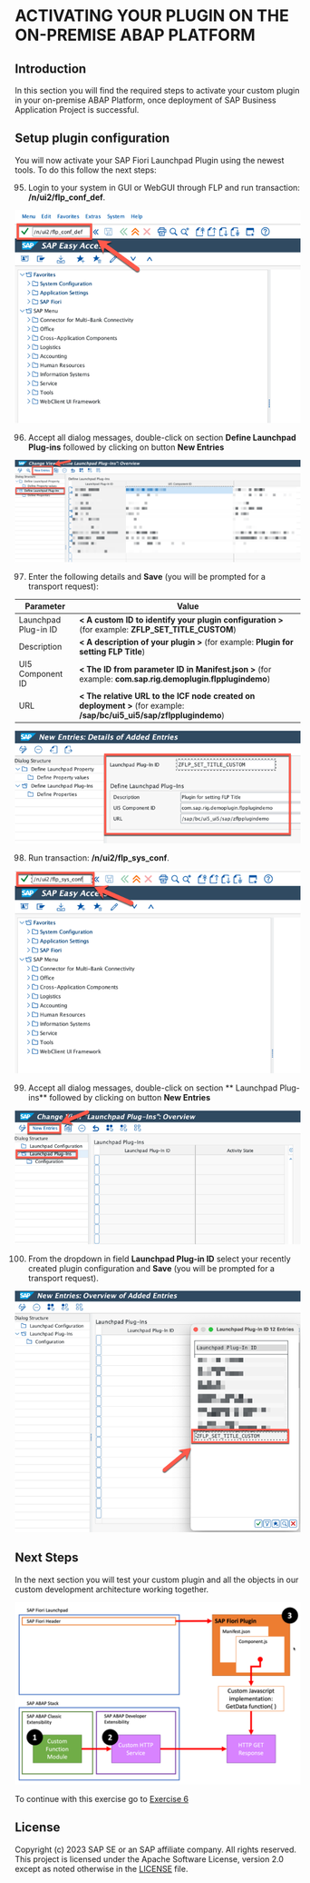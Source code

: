 <!--
SPDX-FileCopyrightText: 2023 Jorge Baltazar <jorge.baltazar@sap.com>

SPDX-License-Identifier: Apache-2.0
-->

# ACTIVATING YOUR PLUGIN ON THE ON-PREMISE ABAP PLATFORM

## Introduction
In this section you will find the required steps to activate your custom plugin in your on-premise ABAP Platform, once deployment of SAP Business Application Project is successful.

## Setup plugin configuration
You will now activate your SAP Fiori Launchpad Plugin using the newest tools. To do this follow the next steps:

95. Login to your system in GUI or WebGUI through FLP and run transaction: **/n/ui2/flp_conf_def**.

  ![Step95](images/step95.png)

96. Accept all dialog messages, double-click on section **Define Launchpad Plug-ins** followed by clicking on button **New Entries**

  ![Step96](images/step96.png)

97. Enter the following details and **Save** (you will be prompted for a transport request):

| Parameter            | Value                                                                                                                |
|----------------------|----------------------------------------------------------------------------------------------------------------------|
| Launchpad Plug-in ID | **< A custom ID to identify your plugin configuration >** (for example: **ZFLP_SET_TITLE_CUSTOM**)                  |
| Description          | **< A description of your plugin >** (for example: **Plugin for setting FLP Title**)                                 |
| UI5 Component ID     | **< The ID from parameter ID in Manifest.json >** (for example: **com.sap.rig.demoplugin.flpplugindemo**)            |
| URL                  | **< The relative URL to the ICF node created on deployment >** (for example: **/sap/bc/ui5_ui5/sap/zflpplugindemo**) |

  ![Step97](images/step97.png)

98. Run transaction: **/n/ui2/flp_sys_conf**.

  ![Step98](images/step98.png)

99. Accept all dialog messages, double-click on section ** Launchpad Plug-ins** followed by clicking on button **New Entries**

  ![Step99](images/step99.png)

100. From the dropdown in field **Launchpad Plug-in ID** select your recently created plugin configuration and **Save** (you will be prompted for a transport request).

  ![Step100](images/step100.png)

## Next Steps
In the next section you will test your custom plugin and all the objects in our custom development architecture working together.

  ![Development ARchitecture](images/dev_arch.png)

To continue with this exercise go to [Exercise 6](../ex_6)

## License
Copyright (c) 2023 SAP SE or an SAP affiliate company. All rights reserved. This project is licensed under the Apache Software License, version 2.0 except as noted otherwise in the [LICENSE](../../LICENSES/Apache-2.0.txt) file.
